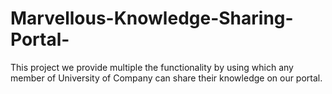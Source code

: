 # Marvellous-Knowledge-Sharing-Portal-
This project we provide multiple the functionality by using which any member of University of Company can share their knowledge on our portal.
